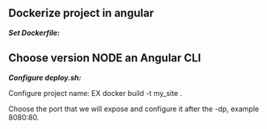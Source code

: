 **Dockerize project in angular**
--------
**_Set Dockerfile:_**

Choose version NODE an Angular CLI
---------

**_Configure deploy.sh:_**

Configure project name: EX docker build -t my_site .

Choose the port that we will expose and configure it after the -dp, example 8080:80.
